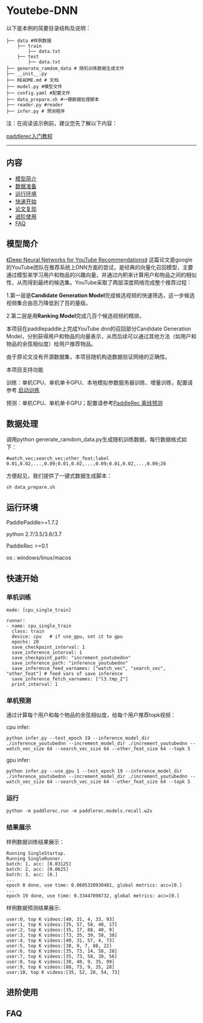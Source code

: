 # Youtebe-DNN

以下是本例的简要目录结构及说明： 

```
├── data #样例数据
	├── train
		├── data.txt
    ├── test
		├── data.txt
├── generate_ramdom_data # 随机训练数据生成文件
├── __init__.py
├── README.md # 文档
├── model.py #模型文件
├── config.yaml #配置文件
├── data_prepare.sh #一键数据处理脚本
├── reader.py #reader
├── infer.py # 预测程序
```

注：在阅读该示例前，建议您先了解以下内容：

[paddlerec入门教程](https://github.com/PaddlePaddle/PaddleRec/blob/master/README.md)


---
## 内容

- [模型简介](#模型简介)
- [数据准备](#数据准备)
- [运行环境](#运行环境)
- [快速开始](#快速开始)
- [论文复现](#论文复现)
- [进阶使用](#进阶使用)
- [FAQ](#FAQ)

## 模型简介
[《Deep Neural Networks for YouTube Recommendations》](https://link.zhihu.com/?target=https%3A//static.googleusercontent.com/media/research.google.com/zh-CN//pubs/archive/45530.pdf) 这篇论文是google的YouTube团队在推荐系统上DNN方面的尝试，是经典的向量化召回模型，主要通过模型来学习用户和物品的兴趣向量，并通过内积来计算用户和物品之间的相似性，从而得到最终的候选集。YouTube采取了两层深度网络完成整个推荐过程：

1.第一层是**Candidate Generation Model**完成候选视频的快速筛选，这一步候选视频集合由百万降低到了百的量级。

2.第二层是用**Ranking Model**完成几百个候选视频的精排。

本项目在paddlepaddle上完成YouTube dnn的召回部分Candidate Generation Model，分别获得用户和物品的向量表示，从而后续可以通过其他方法（如用户和物品的余弦相似度）给用户推荐物品。

由于原论文没有开源数据集，本项目随机构造数据验证网络的正确性。

本项目支持功能

训练：单机CPU、单机单卡GPU、本地模拟参数服务器训练、增量训练，配置请参考 [启动训练](https://github.com/PaddlePaddle/PaddleRec/blob/master/doc/train.md)   

预测：单机CPU、单机单卡GPU；配置请参考[PaddleRec 离线预测](https://github.com/PaddlePaddle/PaddleRec/blob/master/doc/predict.md) 

## 数据处理
调用python generate_ramdom_data.py生成随机训练数据，每行数据格式如下：
```
#watch_vec;search_vec;other_feat;label
0.01,0.02,...,0.09;0.01,0.02,...,0.09;0.01,0.02,...,0.09;20
```
方便起见，我们提供了一键式数据生成脚本：
```
sh data_prepare.sh
```

## 运行环境

PaddlePaddle>=1.7.2 

python 2.7/3.5/3.6/3.7

PaddleRec >=0.1

os : windows/linux/macos

## 快速开始

### 单机训练

```
mode: [cpu_single_train]

runner:
- name: cpu_single_train
  class: train
  device: cpu   # if use_gpu, set it to gpu
  epochs: 20
  save_checkpoint_interval: 1
  save_inference_interval: 1
  save_checkpoint_path: "increment_youtubednn"
  save_inference_path: "inference_youtubednn"
  save_inference_feed_varnames: ["watch_vec", "search_vec", "other_feat"] # feed vars of save inference
  save_inference_fetch_varnames: ["l3.tmp_2"]
  print_interval: 1
```

### 单机预测
通过计算每个用户和每个物品的余弦相似度，给每个用户推荐topk视频：

cpu infer:
```
python infer.py --test_epoch 19 --inference_model_dir ./inference_youtubednn --increment_model_dir ./increment_youtubednn --watch_vec_size 64 --search_vec_size 64 --other_feat_size 64 --topk 5
```

gpu infer:
```
python infer.py --use_gpu 1 --test_epoch 19 --inference_model_dir ./inference_youtubednn --increment_model_dir ./increment_youtubednn --watch_vec_size 64 --search_vec_size 64 --other_feat_size 64 --topk 5
```
### 运行
```
python -m paddlerec.run -m paddlerec.models.recall.w2v
```

### 结果展示

样例数据训练结果展示：

```
Running SingleStartup.
Running SingleRunner.
batch: 1, acc: [0.03125]
batch: 2, acc: [0.0625]
batch: 3, acc: [0.]
...
epoch 0 done, use time: 0.0605320930481, global metrics: acc=[0.]
...
epoch 19 done, use time: 0.33447098732, global metrics: acc=[0.]
```

样例数据预测结果展示:
```
user:0, top K videos:[40, 31, 4, 33, 93]
user:1, top K videos:[35, 57, 58, 40, 17]
user:2, top K videos:[35, 17, 88, 40, 9]
user:3, top K videos:[73, 35, 39, 58, 38]
user:4, top K videos:[40, 31, 57, 4, 73]
user:5, top K videos:[38, 9, 7, 88, 22]
user:6, top K videos:[35, 73, 14, 58, 28]
user:7, top K videos:[35, 73, 58, 38, 56]
user:8, top K videos:[38, 40, 9, 35, 99]
user:9, top K videos:[88, 73, 9, 35, 28]
user:10, top K videos:[35, 52, 28, 54, 73]
```

## 进阶使用

## FAQ
